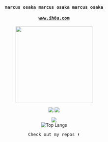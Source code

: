 <h4 align="center"><samp> marcus osaka marcus osaka marcus osaka</samp></h4>
<h4 align="center"><samp><a href="https://marcusosaka.vercel.app">www.ih8u.com</a></samp></h4>

<p align="center">
  <img width="250" src="https://64.media.tumblr.com/81f442d1dbcb8629e5585f0b27730dc2/71887f69affffef6-4e/s1280x1920/47ba56627b3276ad865104c82b234214ff86bdb4.gif">
</p>


<p align="center">
<a href= "https://twitter.com/osakamarcus"><img src="https://img.icons8.com/material-outlined/32/ffffff/twitter.png"/></a>
<a href= "https://instagram.com/osakamarcus"><img src="https://img.icons8.com/material-outlined/32/ffffff/instagram.png"/></a>
</p>

<div align="center">
  <a href= "https://spotify-github-profile.vercel.app/api/view.svg?uid=314fkq5bb4pbwty3fdv6levvpcuq&redirect=true"><img src="https://spotify-github-profile.vercel.app/api/view.svg?uid=314fkq5bb4pbwty3fdv6levvpcuq&cover_image=true&theme=novatorem&show_offline=false&background_color=121212&interchange=true&bar_color=53b14f&bar_color_cover=true"/></a>
</div>

<div align="center">
  <img src="https://github-readme-stats.vercel.app/api/top-langs/?username=osakareaper&layout=donut-vertical&theme=tokyonight" alt="Top Langs">
</div>

<p align="center"><samp>
Check out my repos ⬇️  
  </samp> 
</p>
